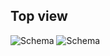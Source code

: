 ## Top view

![Schema](http://static.energysistem.com/images/manuals/42261/54995db9d7ced.jpg)
![Schema](http://static.energysistem.com/images/manuals/42261/557943b02c2b0.jpg)


